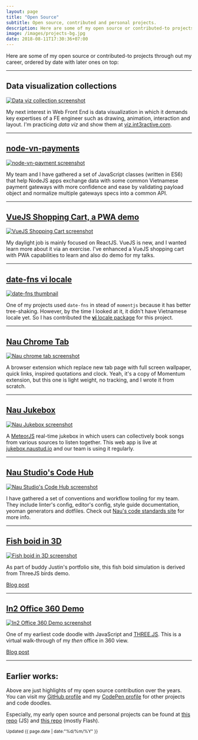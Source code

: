```yaml
---
layout: page
title: "Open Source"
subtitle: Open source, contributed and personal projects.
description: Here are some of my open source or contributed-to projects through out my career, ordered by date with later ones on top.
image: /images/projects-bg.jpg
date: 2018-08-11T17:30:36+07:00
---
```


Here are some of my open source or contributed-to projects through out my career, ordered by date with later ones on top:

---

## Data visualization collections

[![Data viz collection screenshot](/images/projects/data-viz.png)](https://viz.int3ractive.com)

My next interest in Web Front End is data visualization in which it demands key expertises of a FE engineer such as drawing, animation, interaction and layout. I'm practicing _data viz_ and show them at [viz.int3ractive.com](https://viz.int3ractive.com).

---

## [node-vn-payments](https://github.com/naustudio/node-vn-payments)

[![node-vn-payment screenshot](/images/projects/node-vn-payments.png)](https://github.com/naustudio/node-vn-payments)

My team and I have gathered a set of JavaScript classes (written in ES6) that help NodeJS apps exchange data with some common Vietnamese payment gateways with more confidence and ease by validating payload object and normalize multiple gateways specs into a common API.

---

## [VueJS Shopping Cart, a PWA demo](https://github.com/trongthanh/vuejs-firebase-shopping-cart)

[![VueJS Shopping Cart screenshot](/images/projects/vue-shop.png)](https://github.com/trongthanh/vuejs-firebase-shopping-cart)

My daylight job is mainly focused on ReactJS. VueJS is new, and I wanted learn more about it via an exercise. I've enhanced a VueJS shopping cart with PWA capabilities to learn and also do demo for my talks.

---

## [date-fns vi locale](https://date-fns.org/)

[![date-fns thumbnail](/images/projects/date-fns.png)](https://date-fns.org/)

One of my projects used `date-fns` in stead of `momentjs` because it has better tree-shaking. However, by the time I looked at it, it didn't have Vietnamese locale yet. So I has contributed the [**vi** locale package](https://github.com/date-fns/date-fns/tree/v2.0.0-alpha.7/src/locale/vi) for this project.

---

## [Nau Chrome Tab](https://int3ractive.com/nau-tab/)

[![Nau chrome tab screenshot](/images/projects/nau-chrome-tab.jpg)](https://int3ractive.com/nau-tab/)

A browser extension which replace new tab page with full screen wallpaper, quick links, inspired quotations and clock. Yeah, it's a copy of Momentum extension, but this one is light weight, no tracking, and I wrote it from scratch.

---

## [Nau Jukebox](https://github.com/naustudio/nau-jukebox)

[![Nau Jukebox screenshot](/images/projects/nau-jukebox.png)](https://github.com/naustudio/nau-jukebox)

A [MeteorJS](https://www.meteor.com/) real-time jukebox in which users can collectively book songs from various sources to listen together. This web app is live at [jukebox.naustud.io](https://jukebox.naustud.io) and our team is using it regularly.

---

## [Nau Studio's Code Hub](https://code.naustud.io)

[![Nau Studio's Code Hub screenshot](/images/projects/nau-code.png)](https://code.naustud.io)

I have gathered a set of conventions and workflow tooling for my team. They include linter's config, editor's config, style guide documentation, yeoman generators and dotfiles. Check out [Nau's code standards site](https://code.naustud.io) for more info.

---

## [Fish boid in 3D](https://github.com/trongthanh/labs.int3ractive.com/tree/gh-pages/javascript/canvas/fish-boids)

[![Fish boid in 3D screenshot](/images/projects/fish-boids-3d.jpg)](https://github.com/trongthanh/labs.int3ractive.com/tree/gh-pages/javascript/canvas/fish-boids)

As part of buddy Justin's portfolio site, this fish boid simulation is derived from ThreeJS birds demo.

[Blog post](https://int3ractive.com/2012/05/fish-boids-threejs-demo.html)

---

## [In2 Office 360 Demo](https://github.com/trongthanh/labs.int3ractive.com/tree/gh-pages/javascript/webgl/panorama)

[![In2 Office 360 Demo screenshot](/images/projects/in2-office-360.jpg)](https://github.com/trongthanh/labs.int3ractive.com/tree/gh-pages/javascript/webgl/panorama)

One of my earliest code doodle with JavaScript and [THREE.JS](link-to-threejs). This is a virtual walk-through of my _then_ office in 360 view.

[Blog post](https://int3ractive.com/2011/12/case-study-webgl-360-panorama.html)

---

## Earlier works:

Above are just highlights of my open source contribution over the years. You can visit my [GitHub profile](https://github.com/trongthanh) and my [CodePen profile](https://codepen.io/trongthanh/#) for other projects and code doodles.

Especially, my early open source and personal projects can be found at [this repo](https://github.com/trongthanh/labs.int3ractive.com) (JS) and [this repo](https://github.com/trongthanh/ttt-sources) (mostly Flash).


<p class="text-right"><small class="text-muted">Updated <time datetime="{{page.date | date:"%Y-%m-%d"}}">{{ page.date | date:"%d/%m/%Y" }}</time></small></p>
